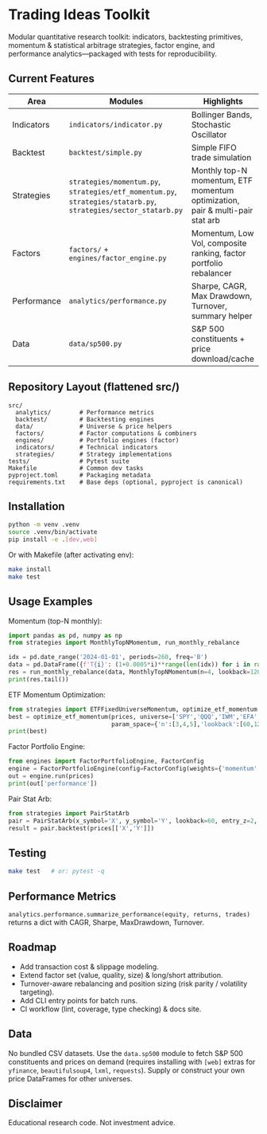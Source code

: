 # Trading Ideas Toolkit

Modular quantitative research toolkit: indicators, backtesting primitives, momentum & statistical arbitrage strategies, factor engine, and performance analytics—packaged with tests for reproducibility.

## Current Features

| Area | Modules | Highlights |
|------|---------|------------|
| Indicators | `indicators/indicator.py` | Bollinger Bands, Stochastic Oscillator |
| Backtest | `backtest/simple.py` | Simple FIFO trade simulation |
| Strategies | `strategies/momentum.py`, `strategies/etf_momentum.py`, `strategies/statarb.py`, `strategies/sector_statarb.py` | Monthly top-N momentum, ETF momentum optimization, pair & multi-pair stat arb |
| Factors | `factors/` + `engines/factor_engine.py` | Momentum, Low Vol, composite ranking, factor portfolio rebalancer |
| Performance | `analytics/performance.py` | Sharpe, CAGR, Max Drawdown, Turnover, summary helper |
| Data | `data/sp500.py` | S&P 500 constituents + price download/cache |

## Repository Layout (flattened src/)
```
src/
  analytics/        # Performance metrics
  backtest/         # Backtesting engines
  data/             # Universe & price helpers
  factors/          # Factor computations & combiners
  engines/          # Portfolio engines (factor)
  indicators/       # Technical indicators
  strategies/       # Strategy implementations
tests/              # Pytest suite
Makefile            # Common dev tasks
pyproject.toml      # Packaging metadata
requirements.txt    # Base deps (optional, pyproject is canonical)
```

## Installation
```bash
python -m venv .venv
source .venv/bin/activate
pip install -e .[dev,web]
```

Or with Makefile (after activating env):
```bash
make install
make test
```

## Usage Examples

Momentum (top-N monthly):
```python
import pandas as pd, numpy as np
from strategies import MonthlyTopNMomentum, run_monthly_rebalance

idx = pd.date_range('2024-01-01', periods=260, freq='B')
data = pd.DataFrame({f'T{i}': (1+0.0005*i)**range(len(idx)) for i in range(8)}, index=idx)
res = run_monthly_rebalance(data, MonthlyTopNMomentum(n=4, lookback=120))
print(res.tail())
```

ETF Momentum Optimization:
```python
from strategies import ETFFixedUniverseMomentum, optimize_etf_momentum
best = optimize_etf_momentum(prices, universe=['SPY','QQQ','IWM','EFA','TLT'],
                             param_space={'n':[3,4,5],'lookback':[60,120,180]})
print(best)
```

Factor Portfolio Engine:
```python
from engines import FactorPortfolioEngine, FactorConfig
engine = FactorPortfolioEngine(config=FactorConfig(weights={'momentum':0.6,'low_vol':0.4}, top_n=25))
out = engine.run(prices)
print(out['performance'])
```

Pair Stat Arb:
```python
from strategies import PairStatArb
pair = PairStatArb(x_symbol='X', y_symbol='Y', lookback=60, entry_z=2, exit_z=0.5)
result = pair.backtest(prices[['X','Y']])
```

## Testing
```bash
make test   # or: pytest -q
```

## Performance Metrics
`analytics.performance.summarize_performance(equity, returns, trades)` returns a dict with CAGR, Sharpe, MaxDrawdown, Turnover.

## Roadmap
- Add transaction cost & slippage modeling.
- Extend factor set (value, quality, size) & long/short attribution.
- Turnover-aware rebalancing and position sizing (risk parity / volatility targeting).
- Add CLI entry points for batch runs.
- CI workflow (lint, coverage, type checking) & docs site.

## Data
No bundled CSV datasets. Use the `data.sp500` module to fetch S&P 500 constituents and prices on demand (requires installing with `[web]` extras for `yfinance`, `beautifulsoup4`, `lxml`, `requests`). Supply or construct your own price DataFrames for other universes.

## Disclaimer
Educational research code. Not investment advice.
